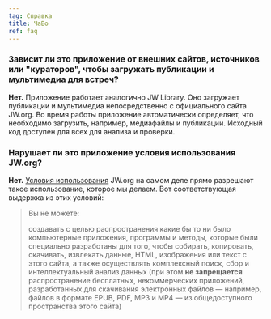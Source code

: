 ```yaml
---
tag: Справка
title: ЧаВо
ref: faq
---
```


### Зависит ли это приложение от внешних сайтов, источников или "кураторов", чтобы загружать публикации и мультимедиа для встреч?

**Нет.** Приложение работает аналогично JW Library. Оно загружает публикации и мультимедиа непосредственно с официального сайта JW.org. Во время работы приложение автоматически определяет, что необходимо загрузить, например, медиафайлы и публикации. Исходный код доступен для всех для анализа и проверки.

### Нарушает ли это приложение условия использования JW.org?

**Нет.** [Условия использования](https://www.jw.org/finder?docid=1011511&prefer=content) JW.org на самом деле прямо разрешают такое использование, которое мы делаем. Вот соответствующая выдержка из этих условий:

> Вы не можете:
> 
> создавать с целью распространения какие бы то ни было компьютерные приложения, программы и методы, которые были специально разработаны для того, чтобы собирать, копировать, скачивать, извлекать данные, HTML, изображения или текст с этого сайта, а также осуществлять комплексный поиск, сбор и интеллектуальный анализ данных (при этом **не запрещается** распространение бесплатных, некоммерческих приложений, разработанных для скачивания электронных файлов — например, файлов в формате EPUB, PDF, MP3 и MP4 — из общедоступного пространства этого сайта)
